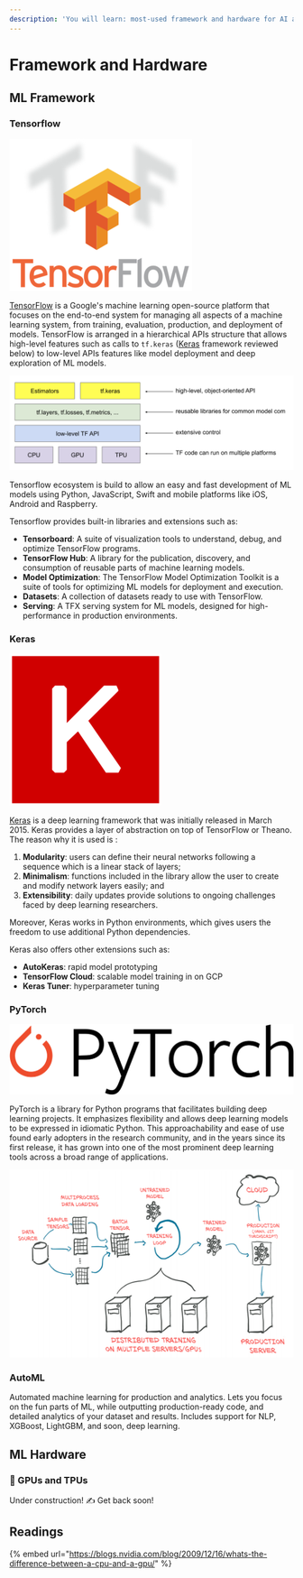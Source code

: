 ```yaml
---
description: 'You will learn: most-used framework and hardware for AI and ML applications.'
---
```


# Framework and Hardware

## ML Framework

### Tensorflow

![](../.gitbook/assets/5fb746ac.png)

[TensorFlow](https://www.tensorflow.org/) is a Google's machine learning open-source platform that focuses on the end-to-end system for managing all aspects of a machine learning system, from training, evaluation, production, and deployment of models. TensorFlow is arranged in a hierarchical APIs structure that allows high-level features such as calls to `tf.keras` \([Keras](https://www.notion.so/adriaromero/Tools-and-computational-power-42bc22ad42094c47b47bc625074819b7#39bdb8ada2a649ad9c7a73edcf9e8c55) framework reviewed below\) to low-level APIs features like model deployment and deep exploration of ML models.

![TensorFlow toolkit hierarchy.](../.gitbook/assets/screen_shot_2020-07-10_at_4.53.35_pm.png)

Tensorflow ecosystem is build to allow an easy and fast development of ML models using Python, JavaScript, Swift and mobile platforms like iOS, Android and Raspberry.

Tensorflow provides built-in libraries and extensions such as:

* **Tensorboard**: A suite of visualization tools to understand, debug, and optimize TensorFlow programs.
* **TensorFlow Hub**: A library for the publication, discovery, and consumption of reusable parts of machine learning models.
* **Model Optimization**: The TensorFlow Model Optimization Toolkit is a suite of tools for optimizing ML models for deployment and execution.
* **Datasets**: A collection of datasets ready to use with TensorFlow.
* **Serving**: A TFX serving system for ML models, designed for high-performance in production environments.

### Keras

![](../.gitbook/assets/bcd37306.png)

[Keras](https://keras.io/) is a deep learning framework that was initially released in March 2015. Keras provides a layer of abstraction on top of TensorFlow or Theano. The reason why it is used is :

1. **Modularity**: users can define their neural networks following a sequence which is a linear stack of layers;
2. **Minimalism**: functions included in the library allow the user to create and modify network layers easily; and 
3. **Extensibility**: daily updates provide solutions to ongoing challenges faced by deep learning researchers. 

Moreover, Keras works in Python environments, which gives users the freedom to use additional Python dependencies.

Keras also offers other extensions such as:

* **AutoKeras**: rapid model prototyping
* **TensorFlow Cloud**: scalable model training in on GCP
* **Keras Tuner**: hyperparameter tuning

### PyTorch

![](../.gitbook/assets/fdc3523f.png)

PyTorch is a library for Python programs that facilitates building deep learning projects. It emphasizes flexibility and allows deep learning models to be expressed in idiomatic Python. This approachability and ease of use found early adopters in the research community, and in the years since its first release, it has grown into one of the most prominent deep learning tools across a broad range of applications.

![High-level structure of an end-to-end PyTorch project.](../.gitbook/assets/screen_shot_2020-07-10_at_5.58.48_pm.png)

### AutoML

Automated machine learning for production and analytics. Lets you focus on the fun parts of ML, while outputting production-ready code, and detailed analytics of your dataset and results. Includes support for NLP, XGBoost, LightGBM, and soon, deep learning.

## ML Hardware

### 🚧 GPUs and TPUs

Under construction! ✍️ Get back soon!

## Readings

{% embed url="https://blogs.nvidia.com/blog/2009/12/16/whats-the-difference-between-a-cpu-and-a-gpu/" %}


